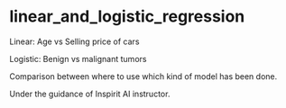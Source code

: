 # linear_and_logistic_regression
Linear: Age vs Selling price of cars

Logistic: Benign vs malignant tumors

Comparison between where to use which kind of model has been done.

Under the guidance of Inspirit AI instructor.
